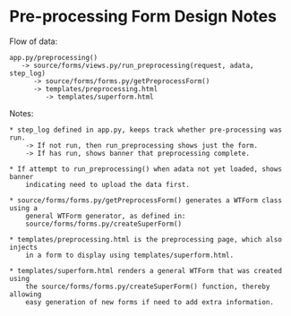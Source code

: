 # Pre-processing Form Design Notes
Flow of data:

    app.py/preprocessing() 
       -> source/forms/views.py/run_preprocessing(request, adata, step_log)
          -> source/forms/forms.py/getPreprocessForm()
          -> templates/preprocessing.html
             -> templates/superform.html

Notes:    
                  
    * step_log defined in app.py, keeps track whether pre-processing was run.
        -> If not run, then run_preprocessing shows just the form.
        -> If has run, shows banner that preprocessing complete.
    
    * If attempt to run_preprocessing() when adata not yet loaded, shows banner
        indicating need to upload the data first. 
        
    * source/forms/forms.py/getPreprocessForm() generates a WTForm class using a 
        general WTForm generator, as defined in:
        source/forms/forms.py/createSuperForm()
        
    * templates/preprocessing.html is the preprocessing page, which also injects
        in a form to display using templates/superform.html.     
        
    * templates/superform.html renders a general WTForm that was created using 
        the source/forms/forms.py/createSuperForm() function, thereby allowing
        easy generation of new forms if need to add extra information. 
        
    
    
